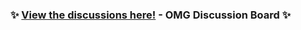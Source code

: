 
### ✨ [View the discussions here!](https://github.com/orgs/omg-community/discussions) - OMG Discussion Board ✨
